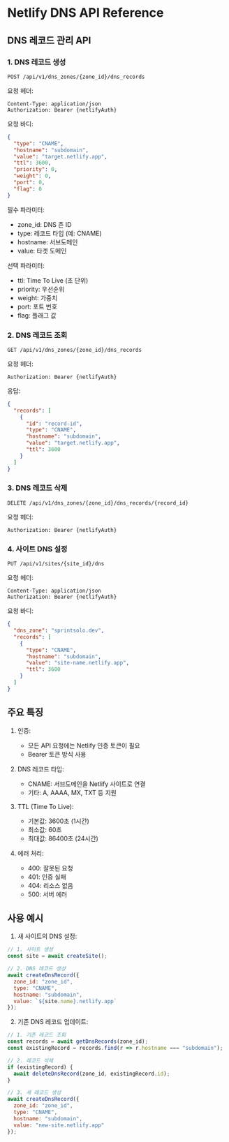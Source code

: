 # Netlify DNS API Reference

## DNS 레코드 관리 API

### 1. DNS 레코드 생성
```http
POST /api/v1/dns_zones/{zone_id}/dns_records
```

요청 헤더:
```
Content-Type: application/json
Authorization: Bearer {netlifyAuth}
```

요청 바디:
```json
{
  "type": "CNAME",
  "hostname": "subdomain",
  "value": "target.netlify.app",
  "ttl": 3600,
  "priority": 0,
  "weight": 0,
  "port": 0,
  "flag": 0
}
```

필수 파라미터:
- zone_id: DNS 존 ID
- type: 레코드 타입 (예: CNAME)
- hostname: 서브도메인
- value: 타겟 도메인

선택 파라미터:
- ttl: Time To Live (초 단위)
- priority: 우선순위
- weight: 가중치
- port: 포트 번호
- flag: 플래그 값

### 2. DNS 레코드 조회
```http
GET /api/v1/dns_zones/{zone_id}/dns_records
```

요청 헤더:
```
Authorization: Bearer {netlifyAuth}
```

응답:
```json
{
  "records": [
    {
      "id": "record-id",
      "type": "CNAME",
      "hostname": "subdomain",
      "value": "target.netlify.app",
      "ttl": 3600
    }
  ]
}
```

### 3. DNS 레코드 삭제
```http
DELETE /api/v1/dns_zones/{zone_id}/dns_records/{record_id}
```

요청 헤더:
```
Authorization: Bearer {netlifyAuth}
```

### 4. 사이트 DNS 설정
```http
PUT /api/v1/sites/{site_id}/dns
```

요청 헤더:
```
Content-Type: application/json
Authorization: Bearer {netlifyAuth}
```

요청 바디:
```json
{
  "dns_zone": "sprintsolo.dev",
  "records": [
    {
      "type": "CNAME",
      "hostname": "subdomain",
      "value": "site-name.netlify.app",
      "ttl": 3600
    }
  ]
}
```

## 주요 특징

1. 인증:
   - 모든 API 요청에는 Netlify 인증 토큰이 필요
   - Bearer 토큰 방식 사용

2. DNS 레코드 타입:
   - CNAME: 서브도메인을 Netlify 사이트로 연결
   - 기타: A, AAAA, MX, TXT 등 지원

3. TTL (Time To Live):
   - 기본값: 3600초 (1시간)
   - 최소값: 60초
   - 최대값: 86400초 (24시간)

4. 에러 처리:
   - 400: 잘못된 요청
   - 401: 인증 실패
   - 404: 리소스 없음
   - 500: 서버 에러

## 사용 예시

1. 새 사이트의 DNS 설정:
```javascript
// 1. 사이트 생성
const site = await createSite();

// 2. DNS 레코드 생성
await createDnsRecord({
  zone_id: "zone_id",
  type: "CNAME",
  hostname: "subdomain",
  value: `${site.name}.netlify.app`
});
```

2. 기존 DNS 레코드 업데이트:
```javascript
// 1. 기존 레코드 조회
const records = await getDnsRecords(zone_id);
const existingRecord = records.find(r => r.hostname === "subdomain");

// 2. 레코드 삭제
if (existingRecord) {
  await deleteDnsRecord(zone_id, existingRecord.id);
}

// 3. 새 레코드 생성
await createDnsRecord({
  zone_id: "zone_id",
  type: "CNAME",
  hostname: "subdomain",
  value: "new-site.netlify.app"
});